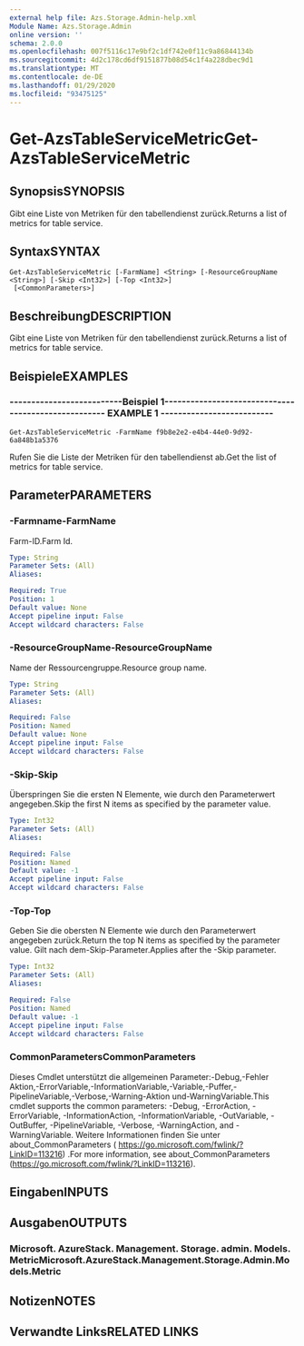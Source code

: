 ```yaml
---
external help file: Azs.Storage.Admin-help.xml
Module Name: Azs.Storage.Admin
online version: ''
schema: 2.0.0
ms.openlocfilehash: 007f5116c17e9bf2c1df742e0f11c9a86844134b
ms.sourcegitcommit: 4d2c178cd6df9151877b08d54c1f4a228dbec9d1
ms.translationtype: MT
ms.contentlocale: de-DE
ms.lasthandoff: 01/29/2020
ms.locfileid: "93475125"
---
```

# <span data-ttu-id="3f89c-101">Get-AzsTableServiceMetric</span><span class="sxs-lookup"><span data-stu-id="3f89c-101">Get-AzsTableServiceMetric</span></span>

## <span data-ttu-id="3f89c-102">Synopsis</span><span class="sxs-lookup"><span data-stu-id="3f89c-102">SYNOPSIS</span></span>
<span data-ttu-id="3f89c-103">Gibt eine Liste von Metriken für den tabellendienst zurück.</span><span class="sxs-lookup"><span data-stu-id="3f89c-103">Returns a list of metrics for table service.</span></span>

## <span data-ttu-id="3f89c-104">Syntax</span><span class="sxs-lookup"><span data-stu-id="3f89c-104">SYNTAX</span></span>

```
Get-AzsTableServiceMetric [-FarmName] <String> [-ResourceGroupName <String>] [-Skip <Int32>] [-Top <Int32>]
 [<CommonParameters>]
```

## <span data-ttu-id="3f89c-105">Beschreibung</span><span class="sxs-lookup"><span data-stu-id="3f89c-105">DESCRIPTION</span></span>
<span data-ttu-id="3f89c-106">Gibt eine Liste von Metriken für den tabellendienst zurück.</span><span class="sxs-lookup"><span data-stu-id="3f89c-106">Returns a list of metrics for table service.</span></span>

## <span data-ttu-id="3f89c-107">Beispiele</span><span class="sxs-lookup"><span data-stu-id="3f89c-107">EXAMPLES</span></span>

### <span data-ttu-id="3f89c-108">--------------------------Beispiel 1--------------------------</span><span class="sxs-lookup"><span data-stu-id="3f89c-108">-------------------------- EXAMPLE 1 --------------------------</span></span>
```
Get-AzsTableServiceMetric -FarmName f9b8e2e2-e4b4-44e0-9d92-6a848b1a5376
```

<span data-ttu-id="3f89c-109">Rufen Sie die Liste der Metriken für den tabellendienst ab.</span><span class="sxs-lookup"><span data-stu-id="3f89c-109">Get the list of metrics for table service.</span></span>

## <span data-ttu-id="3f89c-110">Parameter</span><span class="sxs-lookup"><span data-stu-id="3f89c-110">PARAMETERS</span></span>

### <span data-ttu-id="3f89c-111">-Farmname</span><span class="sxs-lookup"><span data-stu-id="3f89c-111">-FarmName</span></span>
<span data-ttu-id="3f89c-112">Farm-ID.</span><span class="sxs-lookup"><span data-stu-id="3f89c-112">Farm Id.</span></span>

```yaml
Type: String
Parameter Sets: (All)
Aliases: 

Required: True
Position: 1
Default value: None
Accept pipeline input: False
Accept wildcard characters: False
```

### <span data-ttu-id="3f89c-113">-ResourceGroupName</span><span class="sxs-lookup"><span data-stu-id="3f89c-113">-ResourceGroupName</span></span>
<span data-ttu-id="3f89c-114">Name der Ressourcengruppe.</span><span class="sxs-lookup"><span data-stu-id="3f89c-114">Resource group name.</span></span>

```yaml
Type: String
Parameter Sets: (All)
Aliases: 

Required: False
Position: Named
Default value: None
Accept pipeline input: False
Accept wildcard characters: False
```

### <span data-ttu-id="3f89c-115">-Skip</span><span class="sxs-lookup"><span data-stu-id="3f89c-115">-Skip</span></span>
<span data-ttu-id="3f89c-116">Überspringen Sie die ersten N Elemente, wie durch den Parameterwert angegeben.</span><span class="sxs-lookup"><span data-stu-id="3f89c-116">Skip the first N items as specified by the parameter value.</span></span>

```yaml
Type: Int32
Parameter Sets: (All)
Aliases: 

Required: False
Position: Named
Default value: -1
Accept pipeline input: False
Accept wildcard characters: False
```

### <span data-ttu-id="3f89c-117">-Top</span><span class="sxs-lookup"><span data-stu-id="3f89c-117">-Top</span></span>
<span data-ttu-id="3f89c-118">Geben Sie die obersten N Elemente wie durch den Parameterwert angegeben zurück.</span><span class="sxs-lookup"><span data-stu-id="3f89c-118">Return the top N items as specified by the parameter value.</span></span>
<span data-ttu-id="3f89c-119">Gilt nach dem-Skip-Parameter.</span><span class="sxs-lookup"><span data-stu-id="3f89c-119">Applies after the -Skip parameter.</span></span>

```yaml
Type: Int32
Parameter Sets: (All)
Aliases: 

Required: False
Position: Named
Default value: -1
Accept pipeline input: False
Accept wildcard characters: False
```

### <span data-ttu-id="3f89c-120">CommonParameters</span><span class="sxs-lookup"><span data-stu-id="3f89c-120">CommonParameters</span></span>
<span data-ttu-id="3f89c-121">Dieses Cmdlet unterstützt die allgemeinen Parameter:-Debug,-Fehler Aktion,-ErrorVariable,-InformationVariable,-Variable,-Puffer,-PipelineVariable,-Verbose,-Warning-Aktion und-WarningVariable.</span><span class="sxs-lookup"><span data-stu-id="3f89c-121">This cmdlet supports the common parameters: -Debug, -ErrorAction, -ErrorVariable, -InformationAction, -InformationVariable, -OutVariable, -OutBuffer, -PipelineVariable, -Verbose, -WarningAction, and -WarningVariable.</span></span> <span data-ttu-id="3f89c-122">Weitere Informationen finden Sie unter about_CommonParameters ( https://go.microsoft.com/fwlink/?LinkID=113216) .</span><span class="sxs-lookup"><span data-stu-id="3f89c-122">For more information, see about_CommonParameters (https://go.microsoft.com/fwlink/?LinkID=113216).</span></span>

## <span data-ttu-id="3f89c-123">Eingaben</span><span class="sxs-lookup"><span data-stu-id="3f89c-123">INPUTS</span></span>

## <span data-ttu-id="3f89c-124">Ausgaben</span><span class="sxs-lookup"><span data-stu-id="3f89c-124">OUTPUTS</span></span>

### <span data-ttu-id="3f89c-125">Microsoft. AzureStack. Management. Storage. admin. Models. Metric</span><span class="sxs-lookup"><span data-stu-id="3f89c-125">Microsoft.AzureStack.Management.Storage.Admin.Models.Metric</span></span>

## <span data-ttu-id="3f89c-126">Notizen</span><span class="sxs-lookup"><span data-stu-id="3f89c-126">NOTES</span></span>

## <span data-ttu-id="3f89c-127">Verwandte Links</span><span class="sxs-lookup"><span data-stu-id="3f89c-127">RELATED LINKS</span></span>

